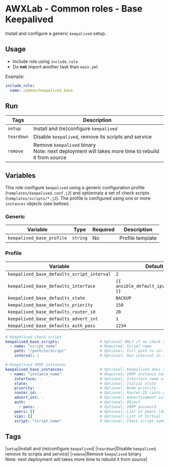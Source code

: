 # AWXLab - Common roles - Base Keepalived

Install and configure a generic `keepalived` setup.

## Usage

* Include role using `include_role`
* Do **not** import another task than `main.yml`

Example:

```yaml
include_role:
  name: common/keepalived_base
```

## Run

|Tags|Description|
|----|-----------|
|`setup`|Install and (re)configure `keepalived`|
|`teardown`|Disable `keepalived`, remove its scripts and service|
|`remove`|Remove `keepalived` binary<br>Note: next deployment will takes more time to rebuild it from source|

## Variables

This role configure `keepalived` using a generic configuration profile (`templates/keepalived.conf.j2`) and optionnaly a set of check scripts (`templates/scripts/*.j2`).
The profile is configured using one or more `instances` objects (see bellow).

### Generic

|Variable|Type|Required|Description|
|--------|----|--------|-----------|
|`keepalived_base_profile`|`string`|No|Profile template|

### Profile

|Variable|Default|
|--------|-------|
|`keepalived_base_defaults_script_interval`|`2`|
|`keepalived_base_defaults_interface`|`{{ ansible_default_ipv4.interface }}`|
|`keepalived_base_defaults_state`|`BACKUP`|
|`keepalived_base_defaults_priority`|`150`|
|`keepalived_base_defaults_router_id`|`20`|
|`keepalived_base_defaults_advert_int`|`1`|
|`keepalived_base_defaults_auth_pass`|`1234`|

```yaml
# Keepalived check script
keepalived_base_scripts:                  # Optional ONLY if no check script is referenced in any `keepalived_base_instances`
  - name: "script_name"                   # Required; Script name
    path: "/path/to/script"               # Optional; Full path to script
    interval: 1                           # Optional; Run interval in seconds

# Keepalived VRRP instances
keepalived_base_instances:                # Optional; Keepalived does nothing if there is no instance defined)
  - name: "instance_name"                 # Required; VRRP instance name
    interface: -                          # Optional; Interface name or IP
    state: -                              # Optional; Initial state
    priority: -                           # Optional; Node priority
    router_id: -                          # Optional; Router ID (auto generated and auto incremented)
    advert_int: -                         # Optional; Advertisement interval in seconds
    auth:                                 # Optional; Object
      - pass: -                           # Optional; VRRP password
    peers: []                             # Optional; List of peers (default to Ansible hosts targeted in the play)
    vips: []                              # Optional; List of Virtual IPs
    script: "script_name"                 # Optional; Check script name (as defined in `keepalived_base_scripts{}.name`)
```

## Tags

|`setup`|Install and (re)configure `keepalived`|
|`teardown`|Disable `keepalived`, remove its scripts and service|
|`remove`|Remove `keepalived` binary<br>Note: next deployment will takes more time to rebuild it from source|